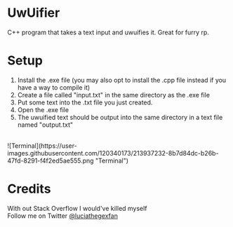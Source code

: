 # UwUifier
C++ program that takes a text input and uwuifies it. Great for furry rp. 

# Setup
1. Install the .exe file (you may also opt to install the .cpp file instead if you have a way to compile it)
2. Create a file called "input.txt" in the same directory as the .exe file 
3. Put some text into the .txt file you just created. 
4. Open the .exe file
5. The uwuified text should be output into the same directory in a text file named "output.txt"
<br/>
![Terminal](https://user-images.githubusercontent.com/120340173/213937232-8b7d84dc-b26b-47fd-8291-f4f2ed5ae555.png "Terminal")


# Credits 
With out Stack Overflow I would've killed myself <br/>
Follow me on Twitter [@luciathegexfan](https://twitter.com/LuciaTheGexFan)
